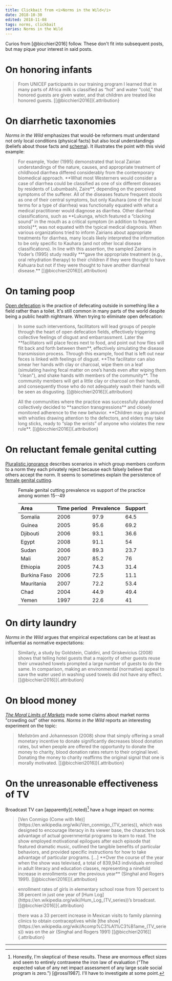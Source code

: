 ```yaml
---
title: Clickbait from <i>Norms in the Wild</i>
date: 2018-10-30
edited: 2018-11-08
tags: norms, clickbait
series: Norms in the Wild
---
```


Curios from [@bicchieri2016] follow. These don't fit into subsequent posts, but may pique your interest in said posts.

# On honoring infants

<blockquote>
From UNICEF participants in our training program I learned that in many parts of Africa milk is classified as “hot” and water “cold,” that honored guests are given water, and that children are treated like honored guests. [[@bicchieri2016]]{.attribution}
</blockquote>

# On diarrhetic taxonomies

<i>Norms in the Wild</i> emphasizes that would-be reformers must understand not only local conditions (physical facts) but also local understandings (beliefs about those facts and [schema](https://en.wikipedia.org/wiki/Schema_(psychology))). It illustrates the point with this vivid example:

<blockquote>
For example, Yoder (1995) demonstrated that local Zairian understandings of the nature, causes, and appropriate treatment of childhood diarrhea differed considerably from the contemporary biomedical approach. **What most Westerners would consider a case of diarrhea could be classified as one of six different diseases by residents of Lubumbashi, Zaire**, depending on the perceived symptoms of the sufferer. All of the diseases feature frequent stools as one of their central symptoms, but only Kauhara (one of the local terms for a type of diarrhea) was functionally equated with what a medical practitioner would diagnose as diarrhea. Other diarrheal classifications, such as **Lukunga, which featured a “clacking sound” in the mouth as a critical symptom (in addition to frequent stools)**, was not equated with the typical medical diagnosis. When various organizations tried to inform Zairians about appropriate treatments for diarrhea, many locals likely interpreted the information to be only specific to Kauhara (and not other local disease classifications). In line with this assertion, the sampled Zairians in Yoder’s (1995) study readily ***gave the appropriate treatment (e.g., oral rehydration therapy) to their children if they were thought to have Kahuara but not if they were thought to have another diarrheal disease.** [[@bicchieri2016]]{.attribution}
</blockquote>

# On taming poop

[Open defecation](https://en.wikipedia.org/wiki/Open_defecation) is the practice of defecating outside in something like a field rather than a toilet. It's still common in many parts of the world despite being a public health nightmare. When trying to eliminate open defecation:

<blockquote>
In some such interventions, facilitators will lead groups of people through the heart of open defecation fields, effectively triggering collective feelings of disgust and embarrassment. Later the **facilitators will place feces next to food, and point out how flies will flit back and forth between them**, effectively simulating the disease transmission process. Through this example, food that is left out near feces is linked with feelings of disgust. **The facilitator can also smear her hands with clay or charcoal, wipe them on a leaf (simulating having fecal matter on one’s hands even after wiping them "clean"), and shake hands with members of the community**. The community members will get a little clay or charcoal on their hands, and consequently those who do not adequately wash their hands will be seen as disgusting. [[@bicchieri2016]]{.attribution}
</blockquote>

<blockquote>
All the communities where the practice was successfully abandoned collectively decided to **sanction transgressions** and closely monitored adherence to the new behavior. **Children may go around with whistles drawing attention to the defectors, and elders may take long sticks, ready to “slap the wrists” of anyone who violates the new rule**. [[@bicchieri2016]]{.attribution}
</blockquote>

# On reluctant female genital cutting

[Pluralistic ignorance](https://en.wikipedia.org/wiki/Pluralistic_ignorance) describes scenarios in which group members conform to a norm they each privately reject because each falsely believe that others accept the norm. It seems to sometimes explain the persistence of [female genital cutting](https://en.wikipedia.org/wiki/Female_genital_mutilation).

<!--more-->

<figure>
<figcaption>
Female genital cutting prevalence vs support of the practice among women 15--49
</figcaption>

| Area         | Time period | Prevalence | Support |
|:-------------|:------------|:-----------|:--------|
| Somalia      |        2006 |       97.9 |    64.5 |
| Guinea       |        2005 |       95.6 |    69.2 |
| Djibouti     |        2006 |       93.1 |    36.6 |
| Egypt        |        2008 |       91.1 |      54 |
| Sudan        |        2006 |       89.3 |    23.7 |
| Mali         |        2007 |       85.2 |      76 |
| Ethiopia     |        2005 |       74.3 |    31.4 |
| Burkina Faso |        2006 |       72.5 |    11.1 |
| Mauritania   |        2007 |       72.2 |    53.4 |
| Chad         |        2004 |       44.9 |    49.4 |
| Yemen        |        1997 |       22.6 |      41 |
</figure>

# On dirty laundry

<i>Norms in the Wild</i> argues that empirical expectations can be at least as influential as normative expectations:

<blockquote>
Similarly, a study by Goldstein, Cialdini, and Griskevicius (2008) shows that telling hotel guests that a majority of other guests reuse their unwashed towels prompted a large number of guests to do the same. In comparison, making an environmental (normative) appeal to save the water used in washing used towels did not have any effect. [[@bicchieri2016]]{.attribution}
</blockquote>

# On blood money

[<i>The Moral Limits of Markets</i>](/series/The%2520Moral%2520Limits%2520of%2520Markets/) made some claims about market norms "crowding out" other norms. <i>Norms in the Wild</i> reports an interesting experiment on the topic:

<blockquote>
Mellström and Johannesson (2008) show that simply offering a small monetary incentive to donate significantly decreases blood donation rates, but when people are offered the opportunity to donate the money to charity, blood donation rates return to their original level. Donating the money to charity reaffirms the original signal that one is morally motivated. [[@bicchieri2016]]{.attribution}
</blockquote>

# On the unreasonable effectiveness of TV

Broadcast TV can [apparently]{.noted}[^skeptical] have a huge impact on norms:

<blockquote>
[Ven Conmigo (Come with Me)](https://en.wikipedia.org/wiki/Ven_conmigo_(TV_series)), which was designed to encourage literacy in its viewer base, the characters took advantage of actual governmental programs to learn to read. The show employed motivational epilogues after each episode that featured dramatic music, outlined the tangible benefits of particular behaviors, and provided specific instructions for how to take advantage of particular programs. [...] **Over the course of the year when the show was televised, a total of 839,943 individuals enrolled in adult literacy and education classes, representing a ninefold increase in enrollments over the previous year** (Singhal and Rogers 1991). [[@bicchieri2016]]{.attribution}
</blockquote>

<blockquote>
enrollment rates of girls in elementary school rose from 10 percent to 38 percent in just one year of [Hum Log](https://en.wikipedia.org/wiki/Hum_Log_(TV_series))’s broadcast. [[@bicchieri2016]]{.attribution}
</blockquote>

<blockquote>
there was a 33 percent increase in Mexican visits to family planning clinics to obtain contraceptives while [the show](https://en.wikipedia.org/wiki/Acomp%C3%A1%C3%B1ame_(TV_series)) was on the air (Singhal and Rogers 1991) [[@bicchieri2016]]{.attribution}
</blockquote>

<hr class="references">

[^skeptical]: Honestly, I'm skeptical of these results. These are enormous effect sizes and seem to entirely contravene the iron law of evaluation ("The expected value of any net impact assessment of any large scale social program is zero.") [@rossi1987]. I'll have to investigate at some point.
